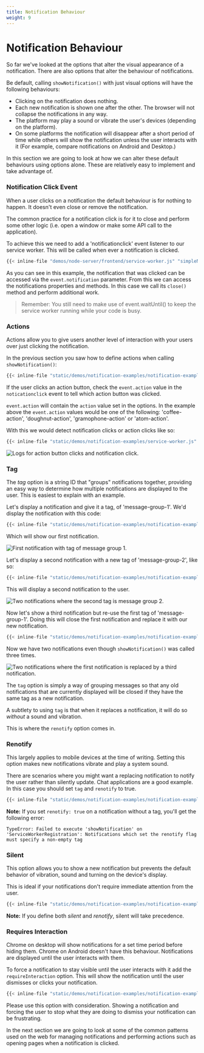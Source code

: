 ```yaml
---
title: Notification Behaviour
weight: 9
---
```

# Notification Behaviour

So far we've looked at the options that alter the visual appearance of a notification. There are also options that alter the behaviour of notifications.

Be default, calling `showNotification()` with just visual options will have the following behaviours:

- Clicking on the notification does nothing.
- Each new notification is shown one after the other. The browser will not collapse the notifications in any way.
- The platform may play a sound or vibrate the user's devices (depending on the platform).
- On some platforms the notification will disappear after a short
period of time while others will show the notification unless the user interacts with it (For example, compare notifications on Android and Desktop.)

In this section we are going to look at how we can alter these default behaviours using options alone. These are relatively easy to implement and take advantage of.

### Notification Click Event

When a user clicks on a notification the default behaviour is for nothing to happen. It doesn't even close or remove the notification.

The common practice for a notification click is for it to close and perform some other logic (i.e. open a window or make some API call to the application).

To achieve this we need to add a 'notificationclick' event listener to our service worker. This will be called when ever a notification is clicked.

```javascript
{{< inline-file "demos/node-server/frontend/service-worker.js" "simpleNotification" >}}
```

As you can see in this example, the notification that was clicked can be accessed via the `event.notification` parameter. From this we can access the notifications properties and methods. In this case we call its `close()` method and perform additional work.

> Remember: You still need to make use of event.waitUntil() to keep the service worker running while your code is busy.

### Actions

Actions allow you to give users another level of interaction with your users
over just clicking the notification.

In the previous section you saw how to define actions when calling
`showNotification()`:

```javascript
{{< inline-file "static/demos/notification-examples/notification-examples.js" "actionsNotification" >}}
```

If the user clicks an action button, check the `event.action` value in the `noticationclick` event to tell which action button was clicked.

`event.action` will contain the `action` value set in the options. In the example above the `event.action` values would be one of the following: 'coffee-action', 'doughnut-action', 'gramophone-action' or 'atom-action'.

With this we would detect notification clicks or action clicks like so:

```javascript
{{< inline-file "static/demos/notification-examples/service-worker.js" "notificationActionClickEvent" >}}
```

<p class="u-center">
  <img src="/images/notification-screenshots/action-button-click-logs.png" alt="Logs for action button clicks and notification click." />
</p>

### Tag

The *tag* option is a string ID that "groups" notifications together, providing an easy way to determine how multiple notifications are displayed to the user. This is easiest to explain with an example.

Let's display a notification and give it a tag, of
'message-group-1'. We'd display the notification with this code:

```javascript
{{< inline-file "static/demos/notification-examples/notification-examples.js" "tagNotificationOne" >}}
```

Which will show our first notification.

<p class="u-center">
  <img src="/images/notification-screenshots/desktop/chrome-first-tag.png" alt="First notification with tag of message group 1." />
</p>

Let's display a second notification with a new tag of 'message-group-2', like so:

```javascript
{{< inline-file "static/demos/notification-examples/notification-examples.js" "tagNotificationTwo" >}}
```

 This will display a second notification to the user.

<p class="u-center">
  <img src="/images/notification-screenshots/desktop/chrome-second-tag.png" alt="Two notifications where the second tag is message group 2." />
</p>

Now let's show a third notification but re-use the first tag of 'message-group-1'. Doing this will close the first notification and replace it with our new notification.

```javascript
{{< inline-file "static/demos/notification-examples/notification-examples.js" "tagNotificationThree" >}}
```

Now we have two notifications even though `showNotification()` was called three times.

<p class="u-center">
  <img src="/images/notification-screenshots/desktop/chrome-third-tag.png" alt="Two notifications where the first notification is replaced by a third notification." />
</p>

The `tag` option is simply a way of grouping messages so that any old notifications that are currently displayed will be closed if they have the same tag as a new notification.

A subtlety to using `tag` is that when it replaces a notification, it will do so *without* a sound and vibration.

This is where the `renotify` option comes in.

### Renotify

This largely applies to mobile devices at the time of writing. Setting this option makes new notifications vibrate and play a system sound.

There are scenarios where you might want a replacing notification to notify the user rather than silently update. Chat applications are a good example. In this case you should set `tag` and `renotify` to true.

```javascript
{{< inline-file "static/demos/notification-examples/notification-examples.js" "renotifyNotification" >}}
```

**Note:** If you set `renotify: true` on a notification without a tag, you'll get the following error:

    TypeError: Failed to execute 'showNotification' on 'ServiceWorkerRegistration': Notifications which set the renotify flag must specify a non-empty tag

### Silent

This option allows you to show a new notification but prevents the default
behavior of vibration, sound and turning on the device's display.

This is ideal if your notifications don't require immediate attention
from the user.

```javascript
{{< inline-file "static/demos/notification-examples/notification-examples.js" "silentNotification" >}}
```

**Note:** If you define both *silent* and *renotify*, silent will take precedence.

### Requires Interaction

Chrome on desktop will show notifications for a set time period before hiding them. Chrome on Android doesn't have this behaviour. Notifications are displayed until the user interacts with them.

To force a notification to stay visible until the user interacts with it add the `requireInteraction` option. This will show the notification until the user dismisses or clicks your notification.

```javascript
{{< inline-file "static/demos/notification-examples/notification-examples.js" "requireInteraction" >}}
```

Please use this option with consideration. Showing a notification and forcing the user to stop what they are doing to dismiss your notification can be frustrating.

In the next section we are going to look at some of the common patterns used on the web for managing notifications and performing actions such as opening pages when a notification is clicked.
